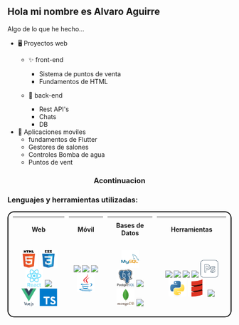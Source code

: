 ## Hola mi nombre es **Alvaro Aguirre**


Algo de lo que he hecho...


- 🖥️ Proyectos web
    - ✨ front-end
        - Sistema de puntos de venta
        - Fundamentos de HTML
        
    - 🤖 back-end
        - Rest API's
        - Chats
        - DB
- 📱 Aplicaciones moviles
    - fundamentos de Flutter
    - Gestores de salones
    - Controles Bomba de agua
    - Puntos de vent 





<h3 align="center">Acontinuacion</h3>


<h3 align="left">Lenguajes y herramientas utilizadas:</h3>

<table style="border-collapse: separate; border-spacing: 10px; border: 2px solid black; border-radius: 15px;">
  <tr>
    <th style="padding: 10px; text-align: center;">Web</th>
    <th style="padding: 10px; text-align: center;">Móvil</th>
    <th style="padding: 10px; text-align: center;">Bases de Datos</th>
    <th style="padding: 10px; text-align: center;">Herramientas</th>
  </tr>
  <tr>
    <td style="padding: 10px; text-align: center;">
      <img src="https://raw.githubusercontent.com/devicons/devicon/master/icons/html5/html5-original-wordmark.svg" width="40" />
      <img src="https://raw.githubusercontent.com/devicons/devicon/master/icons/css3/css3-original-wordmark.svg" width="40" />
      <img src="https://raw.githubusercontent.com/devicons/devicon/master/icons/react/react-original-wordmark.svg" width="40" />
      <img src="https://cdn.worldvectorlogo.com/logos/nextjs-2.svg" width="40" />
      <img src="https://raw.githubusercontent.com/devicons/devicon/master/icons/vuejs/vuejs-original-wordmark.svg" width="40" />
      <img src="https://raw.githubusercontent.com/devicons/devicon/master/icons/typescript/typescript-original.svg" width="40" />
    </td>
    <td style="padding: 10px; text-align: center;">
      <img src="https://www.vectorlogo.zone/logos/flutterio/flutterio-icon.svg" width="40" />
      <img src="https://www.vectorlogo.zone/logos/dartlang/dartlang-icon.svg" width="40" />
      <img src="https://www.vectorlogo.zone/logos/kotlinlang/kotlinlang-icon.svg" width="40" />
      <img src="https://raw.githubusercontent.com/devicons/devicon/master/icons/java/java-original.svg" width="40" />
    </td>
    <td style="padding: 10px; text-align: center;">
      <img src="https://raw.githubusercontent.com/devicons/devicon/master/icons/mysql/mysql-original-wordmark.svg" width="40" />
      <img src="https://raw.githubusercontent.com/devicons/devicon/master/icons/postgresql/postgresql-original-wordmark.svg" width="40" />
      <img src="https://www.vectorlogo.zone/logos/sqlite/sqlite-icon.svg" width="40" />
      <img src="https://raw.githubusercontent.com/devicons/devicon/master/icons/mongodb/mongodb-original-wordmark.svg" width="40" />
      <img src="https://www.svgrepo.com/show/303229/microsoft-sql-server-logo.svg" width="40" />
    </td>
    <td style="padding: 10px; text-align: center;">
      <img src="https://www.vectorlogo.zone/logos/firebase/firebase-icon.svg" width="40" />
      <img src="https://www.vectorlogo.zone/logos/getpostman/getpostman-icon.svg" width="40" />
      <img src="https://www.vectorlogo.zone/logos/git-scm/git-scm-icon.svg" width="40" />
      <img src="https://raw.githubusercontent.com/devicons/devicon/master/icons/figma/figma-icon.svg" width="40" />
      <img src="https://raw.githubusercontent.com/devicons/devicon/master/icons/photoshop/photoshop-line.svg" width="40" />
      <img src="https://raw.githubusercontent.com/devicons/devicon/master/icons/python/python-original.svg" width="40" />
      <img src="https://raw.githubusercontent.com/devicons/devicon/master/icons/scala/scala-original.svg" width="40" />
      <img src="https://www.arduino.cc/" width="40" />
    </td>
  </tr>
</table>
